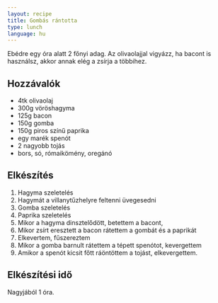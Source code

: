 ```yaml
---
layout: recipe
title: Gombás rántotta
type: lunch
language: hu
---
```


Ebédre egy óra alatt 2 főnyi adag. Az olivaolajjal vigyázz, ha bacont is használsz, akkor annak elég a zsírja a többihez.

## Hozzávalók

* 4tk olivaolaj
* 300g vöröshagyma
* 125g bacon
* 150g gomba
* 150g piros színű paprika
* egy marék spenót
* 2 nagyobb tojás
* bors, só, rómaikömény, oregánó

## Elkészítés

1. Hagyma szeletelés
1. Hagymát a villanytűzhelyre feltenni üvegesedni
1. Gomba szeletelés
1. Paprika szeletelés
1. Mikor a hagyma dinsztelődött, betettem a bacont,
1. Mikor zsírt eresztett a bacon rátettem a gombát és a paprikát
1. Elkevertem, fűszereztem
1. Mikor a gomba barnult rátettem a tépett spenótot, kevergettem
1. Amikor a spenót kicsit főtt ráöntöttem a tojást, elkevergettem.

## Elkészítési idő

Nagyjából 1 óra.